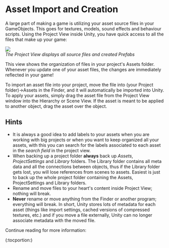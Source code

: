 Asset Import and Creation
=========================


A large part of making a game is utilizing your asset source files in your <span class=keyword>GameObjects</span>. This goes for textures, models, sound effects and behaviour scripts. Using the <span class=keyword>Project View</span> inside Unity, you have quick access to all the files that make up your game:

![](http://docwiki.hq.unity3d.com/uploads/Main/Editor-Project.png)  
_The Project View displays all source files and created <span class=keyword>Prefabs</span>_

This view shows the organization of files in your project's Assets folder. Whenever you update one of your asset files, the changes are immediately reflected in your game!

To import an asset file into your project, move the file into <span class=menu>(your Project folder)->Assets</span> in the Finder, and it will automatically be imported into Unity. To apply your assets, simply drag the asset file from the Project View window into the <span class=keyword>Hierarchy</span> or <span class=keyword>Scene View</span>.  If the asset is meant to be applied to another object, drag the asset over the object.



Hints
-----

* It is always a good idea to add labels to your assets when you are working with big projects or when you want to keep organized all your assets, with this you can search for the labels associated to each asset in the _search field_ in the project view.
* When backing up a project folder __always__ back up _Assets_, _ProjectSettings_ and _Library_ folders. The Library folder contains all meta data and all the connections between objects, thus if the Library folder gets lost, you will lose references from scenes to assets. Easiest is just to back up the whole project folder containing the Assets, ProjectSettings and Library folders.
* Rename and move files to your heart's content inside Project View; nothing will break.
* __Never__ rename or move anything from the Finder or another program; everything will break. In short, Unity stores lots of metadata for each asset (things like import settings, cached versions of compressed textures, etc.) and if you move a file externally, Unity can no longer associate metadata with the moved file.

Continue reading for more information:

(:tocportion:)


